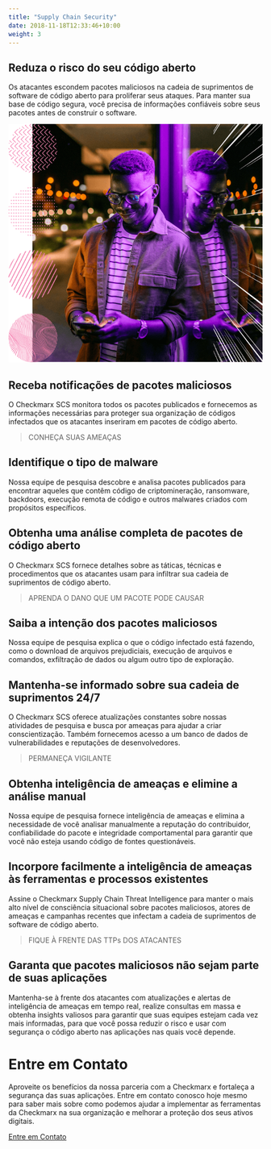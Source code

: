 ```yaml
---
title: "Supply Chain Security"
date: 2018-11-18T12:33:46+10:00
weight: 3
---
```


## Reduza o risco do seu código aberto
Os atacantes escondem pacotes maliciosos na cadeia de suprimentos de software de código aberto para proliferar seus ataques. Para manter sua base de código segura, você precisa de informações confiáveis sobre seus pacotes antes de construir o software.


![Accounting Services](/images/SCS-Image2.png)

## Receba notificações de pacotes maliciosos
O Checkmarx SCS monitora todos os pacotes publicados e fornecemos as informações necessárias para proteger sua organização de códigos infectados que os atacantes inseriram em pacotes de código aberto.

> CONHEÇA SUAS AMEAÇAS

## Identifique o tipo de malware
Nossa equipe de pesquisa descobre e analisa pacotes publicados para encontrar aqueles que contêm código de criptomineração, ransomware, backdoors, execução remota de código e outros malwares criados com propósitos específicos.

## Obtenha uma análise completa de pacotes de código aberto
O Checkmarx SCS fornece detalhes sobre as táticas, técnicas e procedimentos que os atacantes usam para infiltrar sua cadeia de suprimentos de código aberto.

> APRENDA O DANO QUE UM PACOTE PODE CAUSAR

## Saiba a intenção dos pacotes maliciosos
Nossa equipe de pesquisa explica o que o código infectado está fazendo, como o download de arquivos prejudiciais, execução de arquivos e comandos, exfiltração de dados ou algum outro tipo de exploração.

## Mantenha-se informado sobre sua cadeia de suprimentos 24/7
O Checkmarx SCS oferece atualizações constantes sobre nossas atividades de pesquisa e busca por ameaças para ajudar a criar conscientização. Também fornecemos acesso a um banco de dados de vulnerabilidades e reputações de desenvolvedores.

> PERMANEÇA VIGILANTE

## Obtenha inteligência de ameaças e elimine a análise manual
Nossa equipe de pesquisa fornece inteligência de ameaças e elimina a necessidade de você analisar manualmente a reputação do contribuidor, confiabilidade do pacote e integridade comportamental para garantir que você não esteja usando código de fontes questionáveis.

## Incorpore facilmente a inteligência de ameaças às ferramentas e processos existentes
Assine o Checkmarx Supply Chain Threat Intelligence para manter o mais alto nível de consciência situacional sobre pacotes maliciosos, atores de ameaças e campanhas recentes que infectam a cadeia de suprimentos de software de código aberto.

> FIQUE À FRENTE DAS TTPs DOS ATACANTES

## Garanta que pacotes maliciosos não sejam parte de suas aplicações
Mantenha-se à frente dos atacantes com atualizações e alertas de inteligência de ameaças em tempo real, realize consultas em massa e obtenha insights valiosos para garantir que suas equipes estejam cada vez mais informadas, para que você possa reduzir o risco e usar com segurança o código aberto nas aplicações nas quais você depende.

# Entre em Contato

Aproveite os benefícios da nossa parceria com a Checkmarx e fortaleça a segurança das suas aplicações. Entre em contato conosco hoje mesmo para saber mais sobre como podemos ajudar a implementar as ferramentas da Checkmarx na sua organização e melhorar a proteção dos seus ativos digitais.


 <div class="row justify-content-center">
    <div class="col-auto">
      <a class="button button-primary" href="{{ "contact" | relative_url }}">Entre em Contato</a>
    </div>
</div>